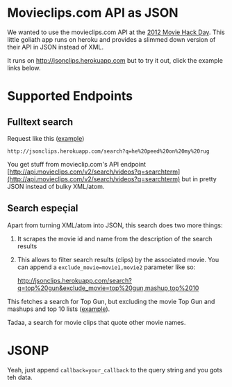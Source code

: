 Movieclips.com API as JSON
==========================

We wanted to use the movieclips.com API at the [2012 Movie Hack Day](http://moviehackday.com). This little goliath app runs on heroku and provides a slimmed down version of their API in JSON instead of XML.

It runs on http://jsonclips.herokuapp.com but to try it out, click the example links below.

Supported Endpoints
===================

Fulltext search
-----------

Request like this ([example](http://jsonclips.herokuapp.com/search?q=he%20peed%20on%20my%20rug))

    http://jsonclips.herokuapp.com/search?q=he%20peed%20on%20my%20rug

You get stuff from movieclip.com's API endpoint [http://api.movieclips.com/v2/search/videos?q=searchterm](http://api.movieclips.com/v2/search/videos?q=searchterm) but in pretty JSON instead of bulky XML/atom.
    
Search espeçial
---------------

Apart from turning XML/atom into JSON, this search does two more things:

1. It scrapes the movie id and name from the description of the search results
2. This allows to filter search results (clips) by the associated movie. You can append a `exclude_movie=movie1,movie2` parameter like so:

    http://jsonclips.herokuapp.com/search?q=top%20gun&exclude_movie=top%20gun,mashup,top%2010

This fetches a search for Top Gun, but excluding the movie Top Gun and mashups and top 10 lists ([example](http://localhost:9000/search?q=top%20gun&exclude_movie=top%20gun,mashup,top%2010)).

Tadaa, a search for movie clips that quote other movie names.
    
JSONP
=====

Yeah, just append `callback=your_callback` to the query string and you gots teh data.



